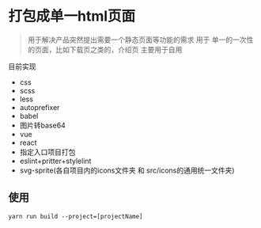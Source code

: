 # 打包成单一html页面
> 用于解决产品突然提出需要一个静态页面等功能的需求
用于 单一的一次性的页面，比如下载页之类的，介绍页
主要用于自用

目前实现
+ css
+ scss
+ less
+ autoprefixer
+ babel
+ 图片转base64
+ vue
+ react
+ 指定入口项目打包
+ eslint+pritter+stylelint
+ svg-sprite(各自项目内的icons文件夹  和 src/icons的通用统一文件夹)

## 使用
`yarn run build --project=[projectName]`  
